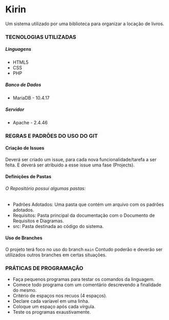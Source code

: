 # Kirin
Um sistema utilizado por uma biblioteca para organizar a locação de livros.

### TECNOLOGIAS UTILIZADAS
##### Linguagens
- HTML5
- CSS
- PHP
##### Banco de Dados
- MariaDB - 10.4.17
##### Servidor
- Apache - 2.4.46

### REGRAS E PADRÕES DO USO DO GIT
#### Criação de Issues
Deverá ser criado um issue, para cada nova funcionalidade/tarefa a ser feita. E deverá ser atribuido a esse issue uma fase (Projects).

#### Definições de Pastas
###### O Repositório possui algumas pastas:
- Padrões Adotados: Uma pasta que contém um arquivo com os padrões adotados.
- Requisitos: Pasta principal da documentação com o Documento de Requisitos e Diagramas.
- src: Pasta destinada ao código do sistema.

#### Uso de Branches
O projeto terá foco no uso do branch ```main``` 
Contudo poderão e deverão ser utilizados outros branches em certas situações.

### PRÁTICAS DE PROGRAMAÇÃO
- Faça pequenos programas para testar os comandos da linguagem.
- Comece todo programa com um comentário descrevendo a finalidade do mesmo.
- Critério de espaços nos recuos (4 espaços).
- Declare cada varíavel em uma linha.
- Coloque um espaço após cada vírgula.
- Teste os programas exaustivamente.
